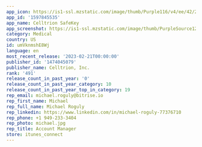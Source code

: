 ```yaml
---
app_icon: https://is1-ssl.mzstatic.com/image/thumb/Purple116/v4/ee/42/27/ee42279c-495b-b07f-1e3d-f5beb2a6c529/AppIcon-0-1x_U007emarketing-0-7-0-sRGB-85-220.png/1024x1024bb.png
app_id: '1597845535'
app_name: Celltrion SafeKey
app_screenshot: https://is1-ssl.mzstatic.com/image/thumb/PurpleSource126/v4/37/0e/79/370e7941-f902-aa65-766a-0b677ef667a6/8f73dae2-a0f1-4731-84c7-295474969920_6.5inch-screen01.jpg/1242x2688bb.png
category: Medical
country: US
id: umVknmshE8Wj
language: en
most_recent_release: '2023-02-21T00:00:00'
publisher_id: '1474045079'
publisher_name: Celltrion, Inc.
rank: '491'
release_count_in_past_year: '0'
release_count_in_past_year_category: 10
release_count_in_past_year_top_in_category: 19
rep_email: michael.roguly@bitrise.io
rep_first_name: Michael
rep_full_name: Michael Roguly
rep_linkedin: https://www.linkedin.com/in/michael-roguly-77376710
rep_phone: +1 949-233-3404
rep_photo: michael.jpg
rep_title: Account Manager
store: itunes_connect
---
```

